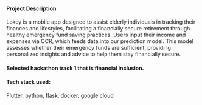 #### Project Description

Lokey is a mobile app designed to assist elderly individuals in tracking their finances and lifestyles, facilitating a financially secure retirement through healthy emergency fund saving practices. Users input their income and expenses via OCR, which feeds data into our prediction model. This model assesses whether their emergency funds are sufficient, providing personalized insights and advice to help them stay financially secure.

#### Selected hackathon track 1 that is financial inclusion.

#### Tech stack used: 
Flutter, python, flask, docker, google cloud
